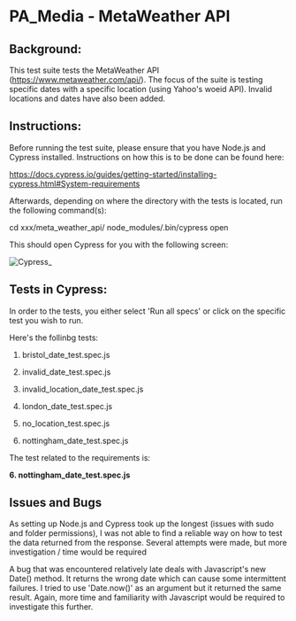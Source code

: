 # PA_Media - MetaWeather API #

## Background: ##

This test suite tests the MetaWeather API (https://www.metaweather.com/api/). The focus of the suite is testing specific dates with a specific location (using Yahoo's woeid API). Invalid locations and dates have also been added.

##  Instructions: ## 
Before running the test suite, please ensure that you have Node.js and Cypress installed. Instructions on how this is to be done can be found here:

https://docs.cypress.io/guides/getting-started/installing-cypress.html#System-requirements

Afterwards, depending on where the directory with the tests is located, run the following command(s):

cd xxx/meta_weather_api/ node_modules/.bin/cypress open

This should open Cypress for you with the following screen:

![Cypress_](https://user-images.githubusercontent.com/89274203/130360180-d1c1e03b-2411-4e19-81ad-c0a73a3ce0af.png)


##  Tests in Cypress: ## 

In order to the tests, you either select 'Run all specs' or click on the specific test you wish to run.

Here's the follinbg tests:

1. bristol_date_test.spec.js

2. invalid_date_test.spec.js

3. invalid_location_date_test.spec.js

4. london_date_test.spec.js

5. no_location_test.spec.js

6. nottingham_date_test.spec.js

The test related to the requirements is:

**6. nottingham_date_test.spec.js**

##  Issues and Bugs ## 

As setting up Node.js and Cypress took up the longest (issues with sudo and folder permissions), I was not able to find a reliable way on how to test the data returned from the response. Several attempts were made, but more investigation / time would be required 

A bug that was encountered relatively late deals with Javascript's new Date() method. It returns the wrong date which can cause some intermittent failures. I tried to use 'Date.now()' as an argument but it returned the same result. Again, more time and familiarity with Javascript would be required to investigate this further.
